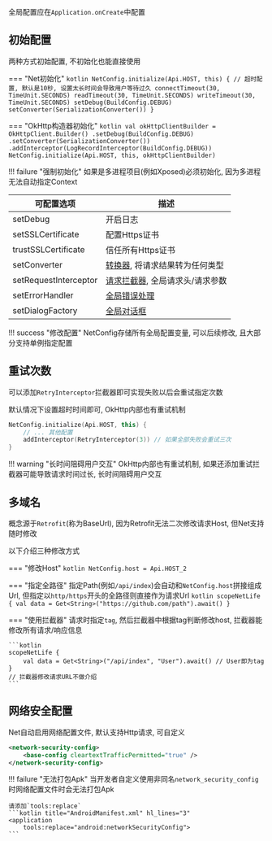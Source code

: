 全局配置应在`Application.onCreate`中配置

## 初始配置

两种方式初始配置, 不初始化也能直接使用

=== "Net初始化"
    ```kotlin
    NetConfig.initialize(Api.HOST, this) {
        // 超时配置, 默认是10秒, 设置太长时间会导致用户等待过久
        connectTimeout(30, TimeUnit.SECONDS)
        readTimeout(30, TimeUnit.SECONDS)
        writeTimeout(30, TimeUnit.SECONDS)
        setDebug(BuildConfig.DEBUG)
        setConverter(SerializationConverter())
    }
    ```

=== "OkHttp构造器初始化"
    ```kotlin
    val okHttpClientBuilder = OkHttpClient.Builder()
        .setDebug(BuildConfig.DEBUG)
        .setConverter(SerializationConverter())
        .addInterceptor(LogRecordInterceptor(BuildConfig.DEBUG))
    NetConfig.initialize(Api.HOST, this, okHttpClientBuilder)
    ```

!!! failure "强制初始化"
    如果是多进程项目(例如Xposed)必须初始化, 因为多进程无法自动指定Context

| 可配置选项 | 描述 |
|-|-|
| setDebug | 开启日志 |
| setSSLCertificate | 配置Https证书 |
| trustSSLCertificate | 信任所有Https证书 |
| setConverter | [转换器](converter-customize.md), 将请求结果转为任何类型 |
| setRequestInterceptor | [请求拦截器](interceptor.md), 全局请求头/请求参数 |
| setErrorHandler | [全局错误处理](error-global.md) |
| setDialogFactory | [全局对话框](auto-dialog.md) |

!!! success "修改配置"
    NetConfig存储所有全局配置变量, 可以后续修改, 且大部分支持单例指定配置

## 重试次数

可以添加`RetryInterceptor`拦截器即可实现失败以后会重试指定次数

默认情况下设置超时时间即可, OkHttp内部也有重试机制

```kotlin
NetConfig.initialize(Api.HOST, this) {
    // ... 其他配置
    addInterceptor(RetryInterceptor(3)) // 如果全部失败会重试三次
}
```
!!! warning "长时间阻碍用户交互"
     OkHttp内部也有重试机制, 如果还添加重试拦截器可能导致请求时间过长, 长时间阻碍用户交互


## 多域名

概念源于`Retrofit`(称为BaseUrl), 因为Retrofit无法二次修改请求Host, 但Net支持随时修改

以下介绍三种修改方式

=== "修改Host"
    ```kotlin
    NetConfig.host = Api.HOST_2
    ```

=== "指定全路径"
    指定Path(例如`/api/index`)会自动和`NetConfig.host`拼接组成Url, 但指定以`http/https`开头的全路径则直接作为请求Url
    ```kotlin
    scopeNetLife {
        val data = Get<String>("https://github.com/path").await()
    }
    ```

=== "使用拦截器"
    请求时指定`tag`, 然后拦截器中根据tag判断修改host, 拦截器能修改所有请求/响应信息

    ```kotlin
    scopeNetLife {
        val data = Get<String>("/api/index", "User").await() // User即为tag
    }
    // 拦截器修改请求URL不做介绍
    ```

## 网络安全配置

Net自动启用网络配置文件, 默认支持Http请求, 可自定义

```xml title="network_security_config.xml"
<network-security-config>
    <base-config cleartextTrafficPermitted="true" />
</network-security-config>
```

!!! failure "无法打包Apk"
    当开发者自定义使用非同名`network_security_config`时网络配置文件时会无法打包Apk

    请添加`tools:replace`
    ```kotlin title="AndroidManifest.xml" hl_lines="3"
    <application
        tools:replace="android:networkSecurityConfig">
    ```
